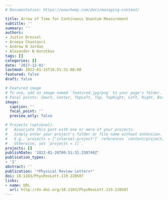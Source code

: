 ```yaml
---
# Documentation: https://wowchemy.com/docs/managing-content/

title: Arrow of Time for Continuous Quantum Measurement
subtitle: ''
summary: ''
authors:
- Justin Dressel
- Areeya Chantasri
- Andrew N Jordan
- Alexander N Korotkov
tags: []
categories: []
date: '2017-12-01'
lastmod: 2022-01-25T16:51:31-08:00
featured: false
draft: false

# Featured image
# To use, add an image named `featured.jpg/png` to your page's folder.
# Focal points: Smart, Center, TopLeft, Top, TopRight, Left, Right, BottomLeft, Bottom, BottomRight.
image:
  caption: ''
  focal_point: ''
  preview_only: false

# Projects (optional).
#   Associate this post with one or more of your projects.
#   Simply enter your project's folder or file name without extension.
#   E.g. `projects = ["internal-project"]` references `content/project/deep-learning/index.md`.
#   Otherwise, set `projects = []`.
projects: []
publishDate: '2022-01-26T00:51:31.330740Z'
publication_types:
- '2'
abstract: ''
publication: '*Physical Review Letters*'
doi: 10.1103/PhysRevLett.119.220507
links:
- name: URL
  url: http://dx.doi.org/10.1103/PhysRevLett.119.220507
---
```

